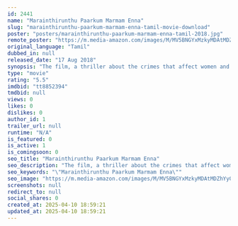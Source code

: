 ```yaml
---
id: 2441
name: "Marainthirunthu Paarkum Marmam Enna"
slug: "marainthirunthu-paarkum-marmam-enna-tamil-movie-download"
poster: "posters/marainthirunthu-paarkum-marmam-enna-tamil-2018.jpg"
remote_poster: "https://m.media-amazon.com/images/M/MV5BNGYxMzkyMDAtMDZhYy00OTYzLWI2YzUtMzI5MDg3YWM3MTA0XkEyXkFqcGc@._V1_SX300.jpg"
original_language: "Tamil"
dubbed_in: null
released_date: "17 Aug 2018"
synopsis: "The film, a thriller about the crimes that affect women and children, depicts the way chain snatchers carry out their operation and consequences of talking over the phone while riding or driving."
type: "movie"
rating: "5.5"
imdbid: "tt8852394"
tmdbid: null
views: 0
likes: 0
dislikes: 0
author_id: 1
trailer_url: null
runtime: "N/A"
is_featured: 0
is_active: 1
is_comingsoon: 0
seo_title: "Marainthirunthu Paarkum Marmam Enna"
seo_description: "The film, a thriller about the crimes that affect women and children, depicts the way chain snatchers carry out their operation and consequences of talking over the phone while riding or driving."
seo_keywords: "\"Marainthirunthu Paarkum Marmam Enna\""
seo_image: "https://m.media-amazon.com/images/M/MV5BNGYxMzkyMDAtMDZhYy00OTYzLWI2YzUtMzI5MDg3YWM3MTA0XkEyXkFqcGc@._V1_SX300.jpg"
screenshots: null
redirect_to: null
social_shares: 0
created_at: 2025-04-10 18:59:21
updated_at: 2025-04-10 18:59:21
---
```


